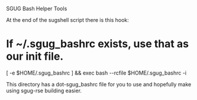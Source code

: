 SGUG Bash Helper Tools

At the end of the sugshell script there is this hook:

# If ~/.sgug_bashrc exists, use that as our init file.
[ -e $HOME/.sgug_bashrc ] && exec bash --rcfile $HOME/.sgug_bashrc -i

This directory has a dot-sgug_bashrc file for you to use and hopefully make using sgug-rse building easier.


